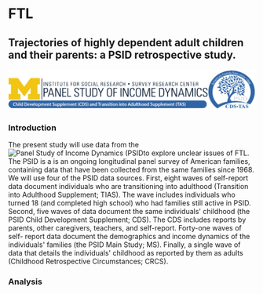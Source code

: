 # FTL
## Trajectories of highly dependent adult children and their parents: a PSID retrospective study.
![PSID Banner](https://raw.githubusercontent.com/carolinelee78/FTL/main/doc/CDS_PSIDbanner.jpg)

### Introduction 
The present study will use data from the ![Panel Study of Income Dynamics (PSID](https://psidonline.isr.umich.edu/cds/default.aspx)to explore unclear issues of FTL. The PSID is a is an ongoing longitudinal panel survey of American families, containing data that have been collected from the same families since 1968. We will use four of the PSID data sources. First, eight waves of self-report data document individuals who are transitioning into adulthood (Transition into Adulthood Supplement; TIAS). The wave includes individuals who turned 18 (and completed high school) who had families still active in PSID. Second, five waves of data document the same individuals' childhood (the PSID Child Development Supplement; CDS). The CDS includes reports by parents, other caregivers, teachers, and self-report. Forty-one waves of self- report data document the demographics and income dynamics of the individuals' families (the PSID Main Study; MS). Finally, a single wave of data that details the individuals' childhood as reported by them as adults (Childhood Retrospective Circumstances; CRCS).

### Analysis 

